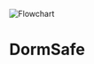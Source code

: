 ![Flowchart](https://user-images.githubusercontent.com/74471816/120117743-48ef7b80-c154-11eb-8c75-94d22a3c743c.png)
# DormSafe
